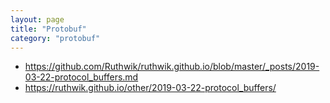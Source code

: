```yaml
---
layout: page
title: "Protobuf"
category: "protobuf"
---
```


* https://github.com/Ruthwik/ruthwik.github.io/blob/master/_posts/2019-03-22-protocol_buffers.md
* https://ruthwik.github.io/other/2019-03-22-protocol_buffers/
